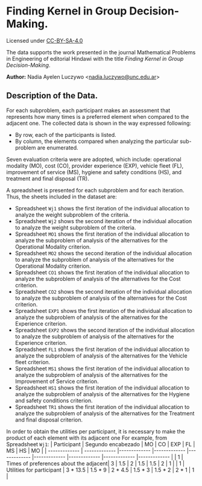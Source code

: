 # Finding Kernel in Group Decision-Making.


Licensed under [CC-BY-SA-4.0](https://github.com/nluczywo/Finding_Kernel_GDM/blob/master/LICENSE)

The data supports the work presented in the journal Mathematical Problems in Engineering of editorial Hindawi with the title *Finding Kernel in Group Decision-Making*.

**Author:** Nadia Ayelen Luczywo <[nadia.luczywo@unc.edu.ar](mailto:nadia.luczywo@unc.edu.ar)>

## Description of the Data.

For each subproblem, each participant makes an assessment that represents how many times is a preferred element when compared to the adjacent one.
The collected data is shown in the way expressed following:
- By row, each of the participants is listed.
- By column, the elements compared when analyzing the particular sub-problem are enumerated.

Seven evaluation criteria were are adopted, which include: operational modality (MO), cost (CO), provider experience (EXP),  vehicle fleet (FL), improvement of service (MS), hygiene and safety conditions (HS), and treatment and final disposal (TR).

A spreadsheet is presented for each subproblem and for each iteration. 
Thus, the sheets included in the dataset are:
- Spreadsheet `Wj1` shows the first iteration of the individual allocation to analyze the weight subproblem of the criteria.
- Spreadsheet `Wj2` shows the second  iteration of the individual allocation to analyze the weight subproblem of the criteria.
- Spreadsheet `MO1` shows the first iteration of the individual allocation to analyze the subproblem of analysis of the alternatives for the Operational Modality criterion.
- Spreadsheet `MO2` shows the second iteration of the individual allocation to analyze the subproblem of analysis of the alternatives for the Operational Modality criterion.
- Spreadsheet `CO1` shows the first iteration of the individual allocation to analyze the subproblem of analysis of the alternatives for the Cost criterion.
- Spreadsheet `CO2` shows the second iteration of the individual allocation to analyze the subproblem of analysis of the alternatives for the Cost criterion.
- Spreadsheet `EXP1` shows the first iteration of the individual allocation to analyze the subproblem of analysis of the alternatives for the Experience criterion.
- Spreadsheet `EXP2` shows the second iteration of the individual allocation to analyze the subproblem of analysis of the alternatives for the Experience criterion.
- Spreadsheet `FL1` shows the first iteration of the individual allocation to analyze the subproblem of analysis of the alternatives for the Vehicle fleet criterion.
- Spreadsheet `MS1` shows the first iteration of the individual allocation to analyze the subproblem of analysis of the alternatives for the Improvement of Service criterion.
- Spreadsheet `HS1` shows the first iteration of the individual allocation to analyze the subproblem of analysis of the alternatives for the Hygiene and safety conditions criterion.
- Spreadsheet `TR1` shows the first iteration of the individual allocation to analyze the subproblem of analysis of the alternatives for the Treatment and final disposal criterion.

In order to obtain the utilities per participant, it is necessary to make the product of each element with its adjacent one
For  example, from Spreadsheet `Wj1`: 
| Participant | Segundo encabezado | MO | CO | EXP | FL | MS | HS | MO |
| ------------- | ------------- |------------- |------------- |------------- |------------- |------------- |------------- |------------- |
|  1  | Times of preferences about the adjacent|  3  |  1.5  |   2  |  1.5  |  1.5  |  2  |  1  |
|  1  | Utilities for participant | 3 * 13.5  | 1.5 * 9  |  2 * 4.5  | 1.5 * 3  | 1.5 * 2  | 2 * 1 | 1  |
